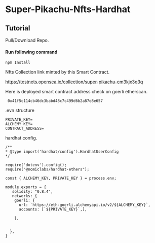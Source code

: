 # Super-Pikachu-Nfts-Hardhat

## Tutorial
Pull/Download Repo.

#### Run following command

```
npm Install

```
Nfts Collection link minted by this Smart Contract.

https://testnets.opensea.io/collection/super-pikachu-cm3kjx3q3q

Here is deployed smart contract address check on goerli etherscan.

```
 0x41f5c114cb46dc3babd48c7c499d6b2a87e8e657

```

.evn structure

```
PRIVATE_KEY=
ALCHEMY_KEY=
CONTRACT_ADDRESS=

```

hardhat config.

```
/**
* @type import('hardhat/config').HardhatUserConfig
*/

require('dotenv').config();
require("@nomiclabs/hardhat-ethers");

const { ALCHEMY_KEY, PRIVATE_KEY } = process.env;

module.exports = {
   solidity: "0.8.4",
   networks: {
    goerli: {
      url: `https://eth-goerli.alchemyapi.io/v2/${ALCHEMY_KEY}`,
      accounts: [`${PRIVATE_KEY}`,],

    },

   
  },
}

```



